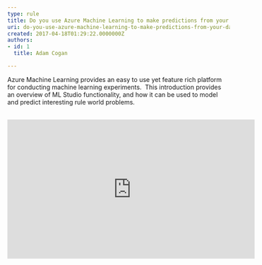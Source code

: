 ```yaml
---
type: rule
title: Do you use Azure Machine Learning to make predictions from your data?
uri: do-you-use-azure-machine-learning-to-make-predictions-from-your-data
created: 2017-04-18T01:29:22.0000000Z
authors:
- id: 1
  title: Adam Cogan

---
```




<span class='intro'> Azure Machine Learning provides an easy to use yet feature rich platform for conducting machine learning experiments. &#160;This introduction provides an overview of ML Studio functionality, and how it can be used to model and predict interesting rule world problems.​<br><br> </span>

<iframe width="560" height="315" src="https&#58;//www.youtube.com/embed/sUN5eIfbVM0?start=4120" frameborder="0"></iframe>​<br>


